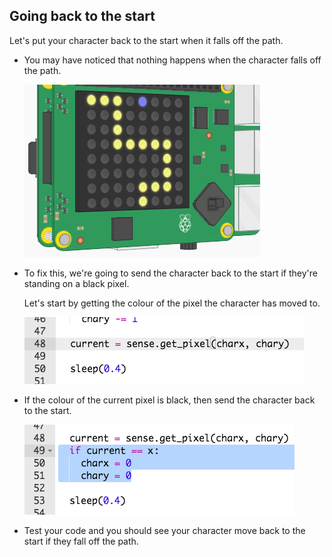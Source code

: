 ## Going back to the start

Let's put your character back to the start when it falls off the path.

+ You may have noticed that nothing happens when the character falls off the path.
    
    ![screenshot](images/tightrope-off-path.png)

+ To fix this, we're going to send the character back to the start if they're standing on a black pixel.
    
    Let's start by getting the colour of the pixel the character has moved to.
    
    ![скриншот](images/tightrope-get-pixel.png)

+ If the colour of the current pixel is black, then send the character back to the start.
    
    ![скриншот](images/tightrope-reset.png)

+ Test your code and you should see your character move back to the start if they fall off the path.